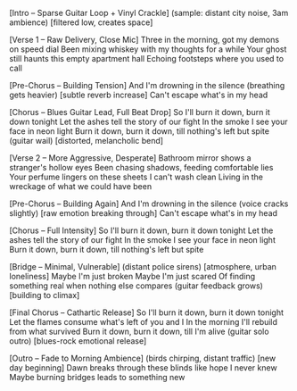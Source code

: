 [Intro – Sparse Guitar Loop + Vinyl Crackle]
(sample: distant city noise, 3am ambience) [filtered low, creates space]

[Verse 1 – Raw Delivery, Close Mic]
Three in the morning, got my demons on speed dial
Been mixing whiskey with my thoughts for a while
Your ghost still haunts this empty apartment hall
Echoing footsteps where you used to call

[Pre-Chorus – Building Tension]
And I'm drowning in the silence 
(breathing gets heavier) [subtle reverb increase]
Can't escape what's in my head

[Chorus – Blues Guitar Lead, Full Beat Drop]
So I'll burn it down, burn it down tonight
Let the ashes tell the story of our fight
In the smoke I see your face in neon light
Burn it down, burn it down, till nothing's left but spite
(guitar wail) [distorted, melancholic bend]

[Verse 2 – More Aggressive, Desperate]
Bathroom mirror shows a stranger's hollow eyes
Been chasing shadows, feeding comfortable lies
Your perfume lingers on these sheets I can't wash clean
Living in the wreckage of what we could have been

[Pre-Chorus – Building Again]
And I'm drowning in the silence
(voice cracks slightly) [raw emotion breaking through]
Can't escape what's in my head

[Chorus – Full Intensity]
So I'll burn it down, burn it down tonight
Let the ashes tell the story of our fight
In the smoke I see your face in neon light
Burn it down, burn it down, till nothing's left but spite

[Bridge – Minimal, Vulnerable]
(distant police sirens) [atmosphere, urban loneliness]
Maybe I'm just broken
Maybe I'm just scared
Of finding something real when nothing else compares
(guitar feedback grows) [building to climax]

[Final Chorus – Cathartic Release]
So I'll burn it down, burn it down tonight
Let the flames consume what's left of you and I
In the morning I'll rebuild from what survived
Burn it down, burn it down, till I'm alive
(guitar solo outro) [blues-rock emotional release]

[Outro – Fade to Morning Ambience]
(birds chirping, distant traffic) [new day beginning]
Dawn breaks through these blinds like hope I never knew
Maybe burning bridges leads to something new